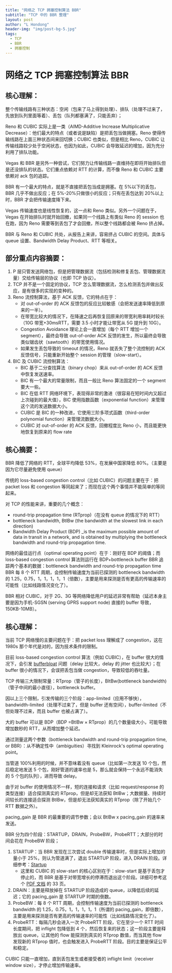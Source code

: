 ```yaml
---
title: "网络之 TCP 拥塞控制算法 BBR"
subtitle: "TCP 中的 BBR 整理"
layout: post
author: "L Hondong"
header-img: "img/post-bg-5.jpg"
tags:
  - TCP
  - BBR
  - 拥塞控制
---
```


# 网络之 TCP 拥塞控制算法 BBR

## 核心理解：
整个传输线路有三种状态：空闲（包来了马上得到处理）、排队（处理不过来了，先放到队列里面等着）、丢包（队列都塞满了，只能丢弃）；

Reno 和 CUBIC 实际上是一类（AIMD-Additive Increase Multiplicative Decrease）：他们最大的特点（或者说是缺陷）是把丢包当做拥塞。Reno 使得传输线路在上面三种状态间来回切换；CUBIC 也类似，但是相比 Reno，CUBIC 让传输线路较少处于空闲状态，也因为如此，CUBIC 会导致延迟的增加，因为充分利用了排队功能。

Vegas 和 BBR 是另外一种尝试，它们努力让传输线路一直维持在即将开始排队但是还没排队的状态。它们重点依赖对 RTT 的计算，而不像 Reno 和 CUBIC 主要依赖对 ack 包的追踪。

BBR 有一个最大的特点，就是不直接把丢包当成是拥塞。在 5%以下的丢包，BBR 几乎不做出反应；在 5%-20%只做很小的反应；只有在丢包达到 20%以上时，BBR 才会把传输速度降下来。

Vegas 传输速度也是线性恢复的，这一点和 Reno 类似。另外一个问题在于，Vegas 在开始排队时就开始回撤，如果同一个线路上有类似 Reno 的 session 也在跑，因为 Reno 需要等到丢包了才会回撤，所以整个线路都会被 Reno 挤占掉。

BBR 与 Reno 和 CUBIC 共处，从报告上来讲，容易挤占 CUBIC 的空间。具体与 queue 设置、Bandwidth Delay Product、RTT 等相关。

## 部分重点内容摘要：
1. P 层只管发送网络包，但是把管理数据流（包括检测和修复丢包、管理数据流量）交给传输层的协议（也即 TCP 协议）。
2. TCP 并不是一个固定的协议，TCP 怎么管理数据流，怎么检测丢包并做出反应，是有很多的实现的变种的。
3. Reno 流控制算法，基于 ACK 反馈，它的特点在于：
    * 对 out-of-order 的 ACK 反馈包的反应比较敏感（会把发送速率降低到原来的一半）。
    * 在带宽比较大的情况下，在降速之后再恢复回原来的带宽利用率耗时较长（10G 带宽+30msRTT，需要 3.5 小时才能让带宽从 5G 提升到 10G）。
    * Congestion Avoidance 理论上会一直增加（每个 RTT 增加一个 segment），最终会导致 out-of-order ACK 反馈的发生，所以最终会导致类似锯齿状（sawtooth）的带宽使用情况。
    * 如果发生丢包导致的 timeout 的情况，Reno 就丢失了整个流控制的 ACK 反馈信号，只能重新开始整个 session 的管理（slow-start）。
4. BIC 及 CUBIC 流控制算法：
    * BIC 基于二分查找算法（binary chop）来从 out-of-order 的 ACK 反馈中恢复发送速率。
    * BIC 有一个最大的常量限制，而且一般比 Reno 算法固定的一个 segment 要大一些。
    * BIC 在低 RTT 网络环境下，表现得非常的激进（很容易在短时间内又超过上次碰到的最大值），BIC 使用指数函数（exponential function）来管理这个流的发送数据大小。
    * CUBIC 是 BIC 的一种改进，它使用三阶多项式函数（third-order polynomial function）来管理流数据大小。
    * CUBIC 对 out-of-order 的 ACK 反馈，回撤程度比 Reno 小，而且能更快地恢复到原来的 flow rate

## 核心摘要：
BBR 降低了网络的 RTT，全球平均降低 53%，在发展中国家降低 80%。（主要是因为它尽量避免使用 queue）

传统的 loss-based congestion control（比如 CUBIC）的问题主要在于：把 packet loss 和 congestion 等同起来了；而现在这个两个事情并不能简单的等同起来。

对 TCP 的性能来讲，重要的几个概念：
* round-trip propagation time (RTprop)（在没有 queue 的情况下的 RTT）
* bottleneck bandwidth, BtlBw (the bandwidth at the slowest link in each direction)
* Bandwidth Delay Product (BDP) _is the maximum possible amount of data in transit in a network, and is obtained by multiplying the bottleneck bandwidth and round-trip propagation time.

网络的最佳运行点（optimal operating point）在于：刚好在 BDP 的阈值；而 loss-based congestion control 算法则运行在 BDP+bottleneck buffer
BBR 追踪两个基本的数据：bottleneck bandwidth and round-trip propagation time
BBR 每 8 个 RTT 周期，会控制传输速度为当前已探测的 bottleneck bandwidth 的 1.25，0.75，1，1，1，1，1（倍数），主要是用来探测是否有更高的传输速率的可能性（比如线路情况变化了）。

BBR 相对 CUBIC，对于 2G、3G 等网络降低用户的延迟非常有帮助（延迟本身主要是因为手机-SGSN (serving GPRS support node) 直接的 buffer 导致，150KB-10MB）。

## 核心理解：
当前 TCP 网络慢的主要问题在于：把 packet loss 理解成了 congestion，这在 1980s 那个年代是对的，因为技术条件的限制。

目前 loss-based congestion control 算法（例如 CUBIC），在 buffer 很大的情况下，会引发 [bufferbloat](https://en.wikipedia.org/wiki/Bufferbloat) 问题（delay 比较大，delay 的 jitter 也比较大）；在 buffer 很小的情况下，会误把丢包当做 congestion，导致较低的吞吐量。

TCP 传输三大限制常量：RTprop（管子的长度），BltBw(bottleneck bandwidth)（管子中间的最小直径），bottleneck buffer。

因以上三个限制，引发传输的三个阶段：app-limited（应用不够快），bandwidth-limited（处理不过来了，但是 buffer 还有空间），buffer-limited（不但处理不过来，而且 buffer 也被占满了）。

大的 buffer 可以是 BDP（BDP =BtlBw × RTprop）的几个数量级大小，可能导致增加数秒的 RTT，从而增加整个延迟。

通过测量这两个参数（bottleneck bandwidth and round-trip propagation time, or BBR）：从不确定性中（ambiguities）寻找到 Kleinrock's optimal operating point。

当管道 100%利用的时候，并不意味着没有 queue（比如第一次发送 10 个包，然后稳定地发送 5 个包，刚好管道的速率也是 5，那么就会保持一个永远不能消失的 5 个包的队列），进而导致 delay。

由于对 buffer 的使用情况不一样，短的连接和请求（比如 request/response 的类型连接）适合探测真实的 RTprop，但是却无法获知 BtlBw；大数据量、持续时间较长的连接适合探测 BtlBw，但是却无法获知真实的 RTprop（除了开始几个 RTT 数据之外）。

pacing_gain 是 BBR 的最重要的调节参数；会以 BtlBw x pacing_gain 的速率来发送。

BBR 分为四个阶段：STARTUP，DRAIN，ProbeBW，ProbeRTT；大部分的时间会花在 ProbeBW 阶段；

1. STARTUP：当 BBR 发现在三次尝试 double 传输速率时，但是实际上增加的量小于 25%，则认为管道满了，退出 STARTUP 阶段，进入 DRAIN 阶段。详细参考：[Startup](https://tools.ietf.org/id/draft-cardwell-iccrg-bbr-congestion-control-00.html#estimating-when-startup-has-filled-the-pipe)
    * 这里和 CUBIC 的 slow-start 的核心区别在于：slow-start 是基于丢包才停止的，而 BBR 是基于对带宽增长的停滞而退出这个阶段。详细可参考这个 [PDF 文档](https://www.ietf.org/proceedings/97/slides/slides-97-iccrg-bbr-congestion-control-02.pdf) 的 33 页。
2. DRAIN：主要是释放掉在 STARTUP 阶段造成的 queue，以降低后续的延迟；它的 pacing_gain 是 STARTUP 时期的倒数。
3. ProbeBW：每 8 个 RTT 周期，会控制传输速度为当前已探测的 bottleneck bandwidth 的 1.25，0.75，1，1，1，1，1（所谓的 pacing_gain，即倍数），主要是用来探测是否有更高的传输速率的可能性（比如线路情况变化了）。
4. ProbeRTT：每隔几秒会进入一次 ProbeRTT 阶段，它在至少一个 RTT 时间长度期间，把 inflight 包降低到 4 个，然后恢复来的状态；这一阶段主要是释放出 queue，让其他的 flow 能探测到真实的 RTprop 数值，而当其他 flow 发现新的 RTprop 值时，也会触发进入 ProbeRTT 阶段。目的主要是保证公平和稳定。

CUBIC 只能一直增加，直到丢包发生或者接受者的 inflight limit（receiver window size），才停止增加传输速率。
